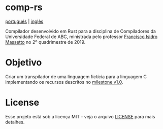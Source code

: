 # comp-rs

[português](README.pt-BR.md) | [inglês](README.md)

Compilador desenvolvido em Rust para a disciplina de Compiladores da Universidade Federal de ABC, ministrada pelo professor [Francisco Isidro Massetto](http://professor.ufabc.edu.br/~francisco.massetto/) no 2º quadrimestre de 2019.

# Objetivo

Criar um transpilador de uma linguagem fictícia para a linguagem C implementando os recursos descritos no [milestone v1.0](https://github.com/gmurayama/comp-rs/milestone/1).

# License

Esse projeto está sob a licença MIT - veja o arquivo [LICENSE](LICENSE) para mais detalhes.